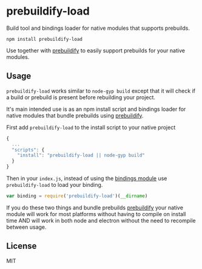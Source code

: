 # prebuildify-load

Build tool and bindings loader for native modules that supports prebuilds.

```
npm install prebuildify-load
```

Use together with [prebuildify](https://github.com/mafintosh/prebuildify) to easily support prebuilds for your native modules.

## Usage

`prebuildify-load` works similar to `node-gyp build` except that it will check if a build or prebuild is present before rebuilding your project.

It's main intended use is as an npm install script and bindings loader for native modules that bundle prebuilds using [prebuildify](https://github.com/mafintosh/prebuildify).

First add `prebuildify-load` to the install script to your native project

``` js
{
  ...
  "scripts": {
    "install": "prebuildify-load || node-gyp build"
  }
}
```

Then in your `index.js`, instead of using the [bindings module](https://www.npmjs.com/package/bindings) use `prebuildify-load` to load your binding.

``` js
var binding = require('prebuildify-load')(__dirname)
```

If you do these two things and bundle prebuilds [prebuildify](https://github.com/mafintosh/prebuildify) your native module will work for most platforms
without having to compile on install time AND will work in both node and electron without the need to recompile between usage.

## License

MIT
